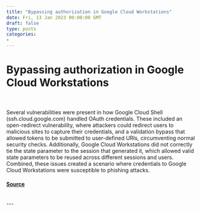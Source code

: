 ```yaml
---
title: "Bypassing authorization in Google Cloud Workstations"
date: Fri, 13 Jan 2023 00:00:00 GMT
draft: false
type: posts
categories: 
- 
---
```

# Bypassing authorization in Google Cloud Workstations

<br/>

<br/>
Several vulnerabilities were present in how Google Cloud Shell (ssh.cloud.google.com) handled OAuth credentials. These included an open-redirect vulnerability, where attackers could redirect users to malicious sites to capture their credentials, and a validation bypass that allowed tokens to be submitted to user-defined URIs, circumventing normal security checks. Additionally, Google Cloud Workstations did not correctly tie the state parameter to the session that generated it, which allowed valid state parameters to be reused across different sessions and users. Combined, these issues created a scenario where credentials to Google Cloud Workstations were susceptible to phishing attacks.

#### [Source](https://www.cloudvulndb.org/gcp-cloudworkstations-auth-bypass)

<br/>
---
